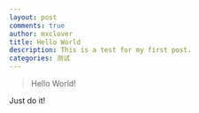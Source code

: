 ```yaml
---
layout: post
comments: true
author: mxclover
title: Hello World
description: This is a test for my first post. 
categories: 测试
---
```


> Hello World!

Just do it!


